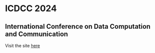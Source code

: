 # ICDCC 2024
## International Conference on Data Computation and Communication

Visit the site [here](https://vitbhopal.ac.in/icdcc2024/)
